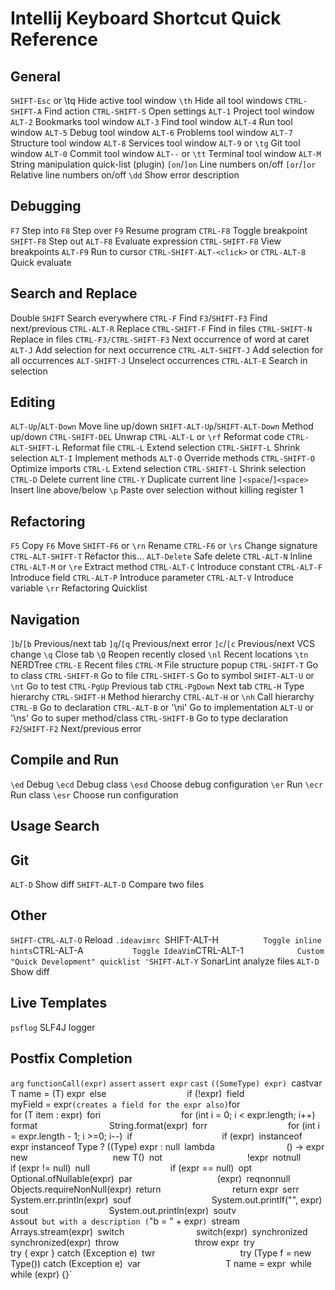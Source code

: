 # Intellij Keyboard Shortcut Quick Reference

## General
`SHIFT-Esc` or \tq      Hide active tool window
`\th`                   Hide all tool windows
`CTRL-SHIFT-A`          Find action
`CTRL-SHIFT-S`          Open settings
`ALT-1`                 Project tool window
`ALT-2`                 Bookmarks tool window
`ALT-3`                 Find tool window
`ALT-4`                 Run tool window
`ALT-5`                 Debug tool window
`ALT-6`                 Problems tool window
`ALT-7`                 Structure tool window
`ALT-8`                 Services tool window
`ALT-9` or `\tg`        Git tool window
`ALT-0`                 Commit tool window
`ALT--` or `\tt`        Terminal tool window
`ALT-M`                 String manipulation quick-list (plugin)
`[on`/`]on`             Line numbers on/off
`[or`/`]or`             Relative line numbers on/off
`\dd`                   Show error description

## Debugging
`F7`            Step into
`F8`            Step over
`F9`            Resume program
`CTRL-F8`       Toggle breakpoint
`SHIFT-F8`      Step out
`ALT-F8`        Evaluate expression
`CTRL-SHIFT-F8` View breakpoints
`ALT-F9`        Run to cursor
`CTRL-SHIFT-ALT-<click>` or `CTRL-ALT-8`     Quick evaluate

## Search and Replace
Double `SHIFT`          Search everywhere
`CTRL-F`                Find
`F3`/`SHIFT-F3`         Find next/previous
`CTRL-ALT-R`            Replace
`CTRL-SHIFT-F`          Find in files
`CTRL-SHIFT-N`          Replace in files
`CTRL-F3/CTRL-SHIFT-F3` Next occurrence of word at caret
`ALT-J`                 Add selection for next occurrence
`CTRL-ALT-SHIFT-J`      Add selection for all occurrences
`ALT-SHIFT-J`           Unselect occurrences
`CTRL-ALT-E`            Search in selection

## Editing
`ALT-Up`/`ALT-Down`             Move line up/down
`SHIFT-ALT-Up`/`SHIFT-ALT-Down` Method up/down
`CTRL-SHIFT-DEL`                Unwrap
`CTRL-ALT-L` or `\rf`           Reformat code
`CTRL-ALT-SHIFT-L`              Reformat file
`CTRL-L`                        Extend selection
`CTRL-SHIFT-L`                  Shrink selection
`ALT-I`                         Implement methods
`ALT-O`                         Override methods
`CTRL-SHIFT-O`                  Optimize imports
`CTRL-L`                        Extend selection
`CTRL-SHIFT-L`                  Shrink selection
`CTRL-D`                        Delete current line
`CTRL-Y`                        Duplicate current line
`]<space`/`]<space>`            Insert line above/below
`\p`                            Paste over selection without killing register 1

## Refactoring
`F5`                    Copy
`F6`                    Move
`SHIFT-F6` or `\rn`     Rename
`CTRL-F6` or `\rs`      Change signature
`CTRL-ALT-SHIFT-T`      Refactor this...
`ALT-Delete`            Safe delete
`CTRL-ALT-N`            Inline
`CTRL-ALT-M` or `\re`   Extract method
`CTRL-ALT-C`            Introduce constant
`CTRL-ALT-F`            Introduce field
`CTRL-ALT-P`            Introduce parameter
`CTRL-ALT-V`            Introduce variable
`\rr`                   Refactoring Quicklist

## Navigation
`]b`/`[b`               Previous/next tab
`]q`/`[q`               Previous/next error
`]c`/`[c`               Previous/next VCS change
`\q`                    Close tab
`\Q`                    Reopen recently closed
`\nl`                   Recent locations
`\tn`                   NERDTree
`CTRL-E`                Recent files
`CTRL-M`                File structure popup
`CTRL-SHIFT-T`          Go to class
`CTRL-SHIFT-R`          Go to file
`CTRL-SHIFT-S`          Go to symbol
`SHIFT-ALT-U` or `\nt`  Go to test
`CTRL-PgUp`             Previous tab
`CTRL-PgDown`           Next tab
`CTRL-H`                Type hierarchy
`CTRL-SHIFT-H`          Method hierarchy
`CTRL-ALT-H` or `\nh`   Call hierarchy
`CTRL-B`                Go to declaration
`CTRL-ALT-B` or '\ni'   Go to implementation
`ALT-U` or '\ns'        Go to super method/class
`CTRL-SHIFT-B`          Go to type declaration
`F2`/`SHIFT-F2`         Next/previous error

## Compile and Run
`\ed`           Debug
`\ecd`          Debug class
`\esd`          Choose debug configuration
`\er`           Run
`\ecr`          Run class
`\esr`          Choose run configuration

## Usage Search

## Git
`ALT-D`                 Show diff
`SHIFT-ALT-D`           Compare two files

## Other
`SHIFT-CTRL-ALT-O`      Reload `.ideavimrc
`SHIFT-ALT-H`           Toggle inline hints
`CTRL-ALT-A`            Toggle IdeaVim
`CTRL-ALT-1`            Custom "Quick Development" quicklist
'SHIFT-ALT-Y`           SonarLint analyze files
`ALT-D`                 Show diff

## Live Templates
`psflog`                SLF4J logger

## Postfix Completion
`arg`                   `functionCall(expr)`
`assert`                `assert expr`
`cast`                  `((SomeType) expr)
`castvar`               `T name = (T) expr`
`else`                  `if (!expr)`
`field`                 `myField = expr` (creates a field for the expr also)
`for`                   `for (T item : expr)`
`fori`                  `for (int i = 0; i < expr.length; i++)`
`format`                `String.format(expr)`
`forr`                  `for (int i = expr.length - 1; i >=0; i--)`
`if`                    `if (expr)`
`instanceof`            `expr instanceof Type ? ((Type) expr : null`
`lambda`                `() -> expr`
`new`                   `new T()`
`not`                   `!expr`
`notnull`               `if (expr != null)`
`null`                  `if (expr == null)`
`opt`                   `Optional.ofNullable(expr)`
`par`                   `(expr)`
`reqnonnull`            `Objects.requireNonNull(expr)`
`return`                `return expr`
`serr`                  `System.err.println(expr)`
`souf`                  `System.out.printlf("", expr)`
`sout`                  `System.out.println(expr)`
`soutv`                 As `sout` but with a description (`"b = " + expr`)
`stream`                `Arrays.stream(expr)`
`switch`                `switch(expr)`
`synchronized`          `synchronized(expr)`
`throw`                 `throw expr`
`try`                   `try { expr } catch (Exception e)`
`twr`                   `try (Type f = new Type()) catch (Exception e)`
`var`                   `T name = expr`
`while`                 `while (expr) {}`
